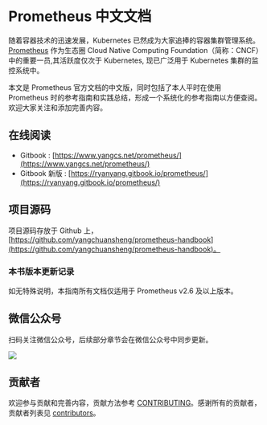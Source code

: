 # Prometheus 中文文档

随着容器技术的迅速发展，Kubernetes 已然成为大家追捧的容器集群管理系统。[Prometheus](https://prometheus.io) 作为生态圈 Cloud Native Computing Foundation（简称：CNCF）中的重要一员,其活跃度仅次于 Kubernetes, 现已广泛用于 Kubernetes 集群的监控系统中。

本文是 Prometheus 官方文档的中文版，同时包括了本人平时在使用 Prometheus 时的参考指南和实践总结，形成一个系统化的参考指南以方便查阅。欢迎大家关注和添加完善内容。

## 在线阅读

+ Gitbook : [https://www.yangcs.net/prometheus/](https://www.yangcs.net/prometheus/)
+ Gitbook 新版 : [https://ryanyang.gitbook.io/prometheus/](https://ryanyang.gitbook.io/prometheus/)

## 项目源码

项目源码存放于 Github 上，[https://github.com/yangchuansheng/prometheus-handbook](https://github.com/yangchuansheng/prometheus-handbook)。

### 本书版本更新记录

如无特殊说明，本指南所有文档仅适用于 Prometheus v2.6 及以上版本。

## 微信公众号

扫码关注微信公众号，后续部分章节会在微信公众号中同步更新。

![](https://ws1.sinaimg.cn/large/006tNbRwgy1fy41wwmz6cj307804gmxr.jpg)

## 贡献者

欢迎参与贡献和完善内容，贡献方法参考 [CONTRIBUTING](https://github.com/yangchuansheng/prometheus-handbook/blob/master/CONTRIBUTING.md)。感谢所有的贡献者，贡献者列表见 [contributors](https://github.com/yangchuansheng/prometheus-handbook/graphs/contributors)。
